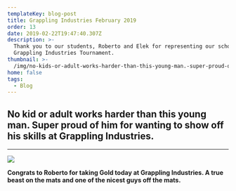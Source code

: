 ```yaml
---
templateKey: blog-post
title: Grappling Industries February 2019
order: 13
date: 2019-02-22T19:47:40.307Z
description: >-
  Thank you to our students, Roberto and Elek for representing our school at the
  Grappling Industries Tournament.
thumbnail: >-
  /img/no-kids-or-adult-works-harder-than-this-young-man.-super-proud-of-him-for-wanting-to-show-off-his-skills-_grapplingindustries-last-weekend.jpg
home: false
tags:
  - Blog
---
```

## **No kid or adult works harder than this young man. Super proud of him for wanting to show off his skills at Grappling Industries.**

- - -

![](/img/congrats-roberto.jpg)

**Congrats to Roberto for taking Gold today at Grappling Industries. A true beast on the mats and one of the nicest guys off the mats.**
